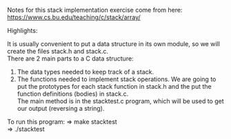 Notes for this stack implementation exercise come from here:  
https://www.cs.bu.edu/teaching/c/stack/array/

Highlights:

It is usually convenient to put a data structure in its own module, so we will create the files stack.h and stack.c.  
There are 2 main parts to a C data structure:  
1. The data types needed to keep track of a stack.  
2. The functions needed to implement stack operations.
We are going to put the prototypes for each stack function in stack.h and the put the function definitions (bodies) in stack.c.  
The main method is in the stacktest.c program, which will be used to get our output (reversing a string).

To run this program:
=> make stacktest  
=> ./stacktest
